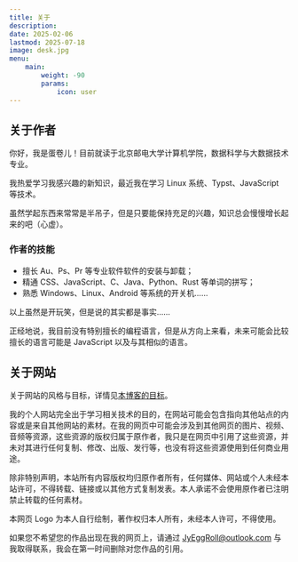 ```yaml
---
title: 关于
description: 
date: 2025-02-06
lastmod: 2025-07-18
image: desk.jpg
menu:
    main: 
        weight: -90
        params:
            icon: user
---
```


## 关于作者

你好，我是蛋卷儿！目前就读于北京邮电大学计算机学院，数据科学与大数据技术专业。

我热爱学习我感兴趣的新知识，最近我在学习 Linux 系统、Typst、JavaScript 等技术。

虽然学起东西来常常是半吊子，但是只要能保持充足的兴趣，知识总会慢慢增长起来的吧（心虚）。

### 作者的技能

- 擅长 Au、Ps、Pr 等专业软件软件的安装与卸载；
- 精通 CSS、JavaScript、C、Java、Python、Rust 等单词的拼写；
- 熟悉 Windows、Linux、Android 等系统的开关机……

以上虽然是开玩笑，但是说的其实都是事实……

正经地说，我目前没有特别擅长的编程语言，但是从方向上来看，未来可能会比较擅长的语言可能是 JavaScript 以及与其相似的语言。

## 关于网站

关于网站的风格与目标，详情见[本博客的目标](https://eggroll.pages.dev/p/本博客的目标/)。

我的个人网站完全出于学习相关技术的目的，在网站可能会包含指向其他站点的内容或是来自其他网站的素材。在我的网页中可能会涉及到其他网页的图片、视频、音频等资源，这些资源的版权归属于原作者，我只是在网页中引用了这些资源，并未对其进行任何复制、修改、出版、发行等，也没有将这些资源使用到任何商业用途。

除非特别声明，本站所有内容版权均归原作者所有，任何媒体、网站或个人未经本站许可，不得转载、链接或以其他方式复制发表。本人承诺不会使用原作者已注明禁止转载的任何素材。

本网页 Logo 为本人自行绘制，著作权归本人所有，未经本人许可，不得使用。

如果您不希望您的作品出现在我的网页上，请通过 <JyEggRoll@outlook.com> 与我取得联系，我会在第一时间删除对您作品的引用。
